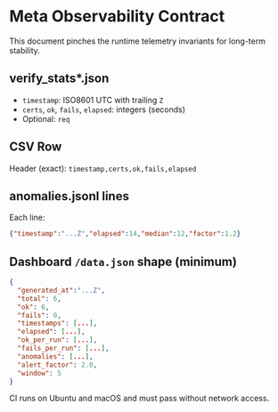 
# Meta Observability Contract

This document pinches the runtime telemetry invariants for long-term stability.

## verify_stats*.json
- `timestamp`: ISO8601 UTC with trailing `Z`
- `certs`, `ok`, `fails`, `elapsed`: integers (seconds)
- Optional: `req`

## CSV Row
Header (exact): `timestamp,certs,ok,fails,elapsed`

## anomalies.jsonl lines
Each line:
```json
{"timestamp":"...Z","elapsed":14,"median":12,"factor":1.2}
```

## Dashboard `/data.json` shape (minimum)
```json
{
  "generated_at":"...Z",
  "total": 6,
  "ok": 6,
  "fails": 0,
  "timestamps": [...],
  "elapsed": [...],
  "ok_per_run": [...],
  "fails_per_run": [...],
  "anomalies": [...],
  "alert_factor": 2.0,
  "window": 5
}
```

CI runs on Ubuntu and macOS and must pass without network access.

